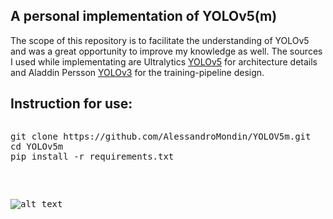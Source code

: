 ## A personal implementation of YOLOv5(m)

The scope of this repository is to facilitate the understanding of YOLOv5 and was a great opportunity to improve my knowledge as well. The sources I used while implementating are Ultralytics <a href="https://github.com/ultralytics/yolov5" target="_blank">YOLOv5</a> for architecture details and Aladdin Persson <a href="https://github.com/aladdinpersson/Machine-Learning-Collection/tree/master/ML/Pytorch/object_detection/YOLOv3" target="_blank">YOLOv3</a> for the training-pipeline design.<br> 


## Instruction for use:




<pre>
<pre>git clone https://github.com/AlessandroMondin/YOLOV5m.git
<span class="pl-c1">cd</span> YOLOv5m
pip install -r requirements.txt</pre>





![alt text](https://github.com/AlessandroMondin/computer_vision/blob/main/yolov5/doc_files/yolo_v5_architecture.png)

